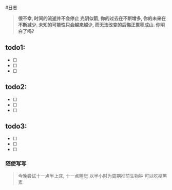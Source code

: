 #日志

> **很不幸, 时间的流逝并不会停止
> 光阴似箭, 你的过去在不断增多, 你的未来在不断减少.
> 未知的可能性只会越来越少, 而无法改变的后悔正累积成山.
> 你明白了吗?**

## todo1: 

- [ ] 

- [ ] 

- [ ] 

## todo2: 

- [ ] 

- [ ] 

- [ ] 

## todo3: 

- [ ] 

- [ ] 

- [ ] 

### 随便写写
> 今晚尝试十一点半上床, 十一点睡觉  以半小时为周期推前生物钟 可以吃褪黑素
> 
> 
> 
> 
> 